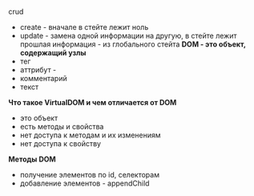 crud 

- create - вначале в стейте лежит ноль
- update - замена одной информации на другую, в стейте лежит прошлая информация - из глобального стейта
**DOM - это объект, содержащий узлы**
- тег 
- аттрибут - 
- комментарий
- текст

**Что такое VirtualDOM и чем отличается от DOM** 
- это объект 
- есть методы и свойства
- нет доступа к методам и их изменениям
- нет доступа к свойству

**Методы DOM** 
- получение элементов по id, селекторам
- добавление элементов - appendChild